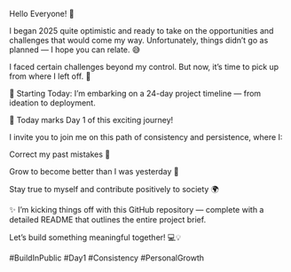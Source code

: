 Hello Everyone! 👋

I began 2025 quite optimistic and ready to take on the opportunities and challenges that would come my way. Unfortunately, things didn’t go as planned — I hope you can relate. 😅

I faced certain challenges beyond my control. But now, it’s time to pick up from where I left off. 🚀

🌟 Starting Today: I’m embarking on a 24-day project timeline — from ideation to deployment.

📅 Today marks Day 1 of this exciting journey!

I invite you to join me on this path of consistency and persistence, where I:

Correct my past mistakes 🔧

Grow to become better than I was yesterday 🌱

Stay true to myself and contribute positively to society 🌍

✨ I’m kicking things off with this GitHub repository — complete with a detailed README that outlines the entire project brief.

Let’s build something meaningful together! 💻💡

#BuildInPublic #Day1 #Consistency #PersonalGrowth
